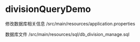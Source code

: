 # divisionQueryDemo

修改数据库相关信息
/src/main/resources/application.properties 

数据库文件
/src/main/resources/sql/db_division_manage.sql  
